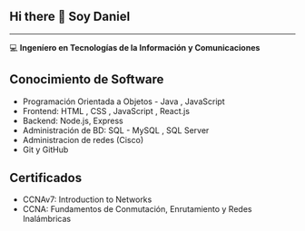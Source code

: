 ## Hi there 👋 Soy  Daniel
---

:computer: **Ingeníero en Tecnologías de la Información y Comunicaciones**


## Conocimiento de Software 
* Programación Orientada a Objetos - Java , JavaScript
* Frontend: HTML , CSS , JavaScript , React.js
* Backend: Node.js,  Express 
* Administración de BD: SQL - MySQL , SQL Server 
* Administracion de redes (Cisco)
* Git y GitHub
## Certificados
* CCNAv7: Introduction to Networks
* CCNA: Fundamentos de Conmutación, Enrutamiento y Redes Inalámbricas

